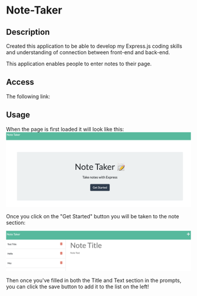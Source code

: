 # Note-Taker

## Description

Created this application to be able to develop my Express.js coding skills and understanding of connection between front-end and back-end.

This application enables people to enter notes to their page.

## Access

The following link:

## Usage

When the page is first loaded it will look like this:
![alt text](assets/window.png)

Once you click on the "Get Started" button you will be taken to the note section:

![alt text](assets/notes.png)

Then once you've filled in both the Title and Text section in the prompts, you can click the save button to add it to the list on the left!

